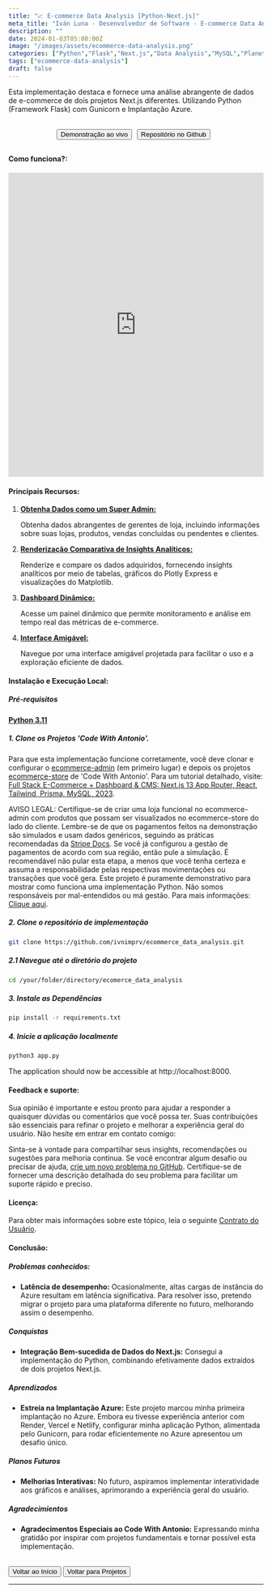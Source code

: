 ```yaml
---
title: "📈 E-commerce Data Analysis [Python-Next.js]"
meta_title: "Iván Luna - Desenvolvedor de Software - E-commerce Data Analysis"
description: ""
date: 2024-01-03T05:00:00Z
image: "/images/assets/ecommerce-data-analysis.png"
categories: ["Python","Flask","Next.js","Data Analysis","MySQL","PlanetScale","Soluções","Implementações","Implantação Azure"]
tags: ["ecommerce-data-analysis"]
draft: false
---
```


Esta implementação destaca e fornece uma análise abrangente de dados de e-commerce de dois projetos Next.js diferentes. Utilizando Python (Framework Flask) com Gunicorn e Implantação Azure. 

<br>
<div style="display: flex; justify-content: center; flex-wrap: wrap; ">
  <button class="btn btn-primary" style="margin-right: 10px; margin-bottom: 10px;" onclick="window.open('https://ecommerce-data-analysis.azurewebsites.net/', '_blank');">Demonstração ao vivo</button>  
  <button class="btn btn-primary" style="margin-right: 10px; margin-bottom: 10px;" onclick="window.open('https://github.com/imprvhub/ecommerce-data-analysis/', '_blank');">Repositório no Github</button>   
</div>

<style>
@media screen and (max-width: 530px) {
  .btn {
    margin-right: 0;
    margin-bottom: 10px;
    width: calc(100% - 20px); 
    max-width: 250px; 
  }
}
</style>

#### Como funciona?:
<div style="text-align: center;">
  <iframe width="100%" height="600" src="https://www.youtube.com/embed/kJ6O4pHK_rc" frameborder="0" allowfullscreen style="margin: auto;"></iframe>
</div>


#### Principais Recursos:
1. <ins>**Obtenha Dados como um Super Admin:**<ins>

   Obtenha dados abrangentes de gerentes de loja, incluindo informações sobre suas lojas, produtos, vendas concluídas ou pendentes e clientes.

2. <ins>**Renderização Comparativa de Insights Analíticos:**<ins>

   Renderize e compare os dados adquiridos, fornecendo insights analíticos por meio de tabelas, gráficos do Plotly Express e visualizações do Matplotlib.

3. <ins>**Dashboard Dinâmico:**<ins>

   Acesse um painel dinâmico que permite monitoramento e análise em tempo real das métricas de e-commerce.

4. <ins>**Interface Amigável:**<ins>

   Navegue por uma interface amigável projetada para facilitar o uso e a exploração eficiente de dados.



#### Instalação e Execução Local:

##### Pré-requisitos
[**Python 3.11**](https://www.python.org/downloads/release/python-3110/)

##### 1. Clone os Projetos 'Code With Antonio'. 
Para que esta implementação funcione corretamente, você deve clonar e configurar o [ecommerce-admin](https://github.com/antonioerdeljac/next13-ecommerce-admin) (em primeiro lugar) e depois os projetos [ecommerce-store](https://github.com/antonioerdeljac/next13-ecommerce-store) de 'Code With Antonio'. Para um tutorial detalhado, visite: [Full Stack E-Commerce + Dashboard & CMS: Next.js 13 App Router, React, Tailwind, Prisma, MySQL, 2023](https://www.youtube.com/watch?v=5miHyP6lExg).

AVISO LEGAL: Certifique-se de criar uma loja funcional no ecommerce-admin com produtos que possam ser visualizados no ecommerce-store do lado do cliente. Lembre-se de que os pagamentos feitos na demonstração são simulados e usam dados genéricos, seguindo as práticas recomendadas da [Stripe Docs](https://stripe.com/docs/testing ). Se você já configurou a gestão de pagamentos de acordo com sua região, então pule a simulação. É recomendável não pular esta etapa, a menos que você tenha certeza e assuma a responsabilidade pelas respectivas movimentações ou transações que você gera. Este projeto é puramente demonstrativo para mostrar como funciona uma implementação Python. Não somos responsáveis por mal-entendidos ou má gestão. Para mais informações: [Clique aqui](https://ecommerce-data-analysis.azurewebsites.net/user_agreements.html).

##### 2. Clone o repositório de implementação
```bash
git clone https://github.com/ivnimprv/ecommerce_data_analysis.git

```
##### 2.1 Navegue até o diretório do projeto
```bash
cd /your/folder/directory/ecomerce_data_analysis
```
##### 3. Instale as Dependências
```bash
pip install -r requirements.txt
```
##### 4. Inicie a aplicação localmente
```bash
python3 app.py
```
The application should now be accessible at http://localhost:8000.

#### Feedback e suporte:
Sua opinião é importante e estou pronto para ajudar a responder a quaisquer dúvidas ou comentários que você possa ter. Suas contribuições são essenciais para refinar o projeto e melhorar a experiência geral do usuário. Não hesite em entrar em contato comigo:

Sinta-se à vontade para compartilhar seus insights, recomendações ou sugestões para melhoria contínua. Se você encontrar algum desafio ou precisar de ajuda, [crie um novo problema no GitHub](https://github.com/imprvhub/ecommerce-data-analysis/issues/new). Certifique-se de fornecer uma descrição detalhada do seu problema para facilitar um suporte rápido e preciso.

#### Licença:
Para obter mais informações sobre este tópico, leia o seguinte [Contrato do Usuário](https://ecommerce-data-analysis.azurewebsites.net/user_agreements.html).

#### Conclusão:

##### Problemas conhecidos:

- **Latência de desempenho:** Ocasionalmente, altas cargas de instância do Azure resultam em latência significativa. Para resolver isso, pretendo migrar o projeto para uma plataforma diferente no futuro, melhorando assim o desempenho.

##### Conquistas

- **Integração Bem-sucedida de Dados do Next.js:** Consegui a implementação do Python, combinando efetivamente dados extraídos de dois projetos Next.js.

##### Aprendizados

- **Estreia na Implantação Azure:** Este projeto marcou minha primeira implantação no Azure. Embora eu tivesse experiência anterior com Render, Vercel e Netlify, configurar minha aplicação Python, alimentada pelo Gunicorn, para rodar eficientemente no Azure apresentou um desafio único.



##### Planos Futuros

- **Melhorias Interativas:** No futuro, aspiramos implementar interatividade aos gráficos e análises, aprimorando a experiência geral do usuário.

##### Agradecimientos

- **Agradecimentos Especiais ao Code With Antonio:** Expressando minha gratidão por inspirar com projetos fundamentais e tornar possível esta implementação.

<br>
<div class="flex justify-between">
      <button class="btn btn-primary" onclick="window.location.href='/';">Voltar ao Início</button>
      <button class="btn btn-primary" onclick="window.location.href='/projetos';">Voltar para Projetos</button>     
</div>

---
